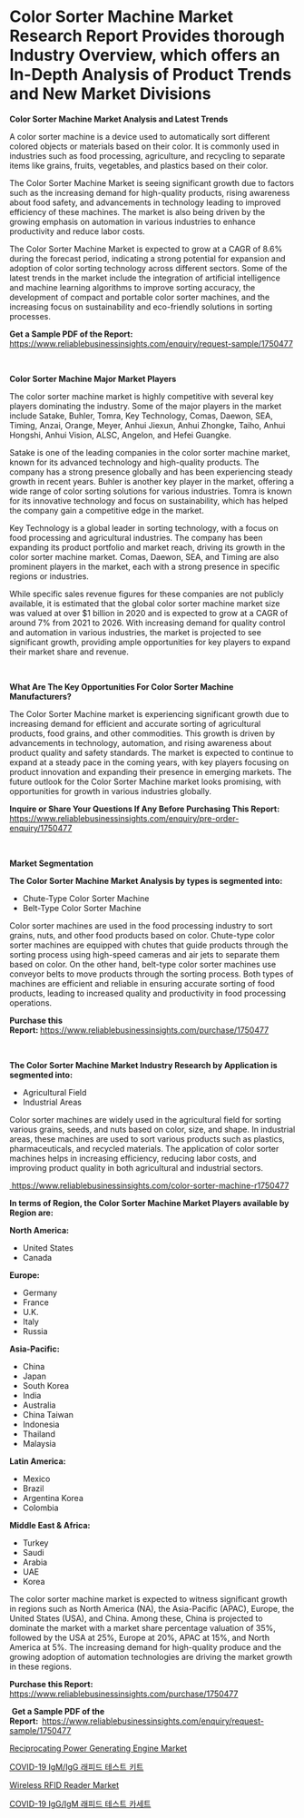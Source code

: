 <p><h1>Color Sorter Machine Market Research Report Provides thorough Industry Overview, which offers an In-Depth Analysis of Product Trends and New Market Divisions</h1></p><p><strong>Color Sorter Machine Market Analysis and Latest Trends</strong></p>
<p><p>A color sorter machine is a device used to automatically sort different colored objects or materials based on their color. It is commonly used in industries such as food processing, agriculture, and recycling to separate items like grains, fruits, vegetables, and plastics based on their color.</p><p>The Color Sorter Machine Market is seeing significant growth due to factors such as the increasing demand for high-quality products, rising awareness about food safety, and advancements in technology leading to improved efficiency of these machines. The market is also being driven by the growing emphasis on automation in various industries to enhance productivity and reduce labor costs.</p><p>The Color Sorter Machine Market is expected to grow at a CAGR of 8.6% during the forecast period, indicating a strong potential for expansion and adoption of color sorting technology across different sectors. Some of the latest trends in the market include the integration of artificial intelligence and machine learning algorithms to improve sorting accuracy, the development of compact and portable color sorter machines, and the increasing focus on sustainability and eco-friendly solutions in sorting processes.</p></p>
<p><strong>Get a Sample PDF of the Report:&nbsp;</strong> <a href="https://www.reliablebusinessinsights.com/enquiry/request-sample/1750477">https://www.reliablebusinessinsights.com/enquiry/request-sample/1750477</a></p>
<p>&nbsp;</p>
<p><strong>Color Sorter Machine Major Market Players</strong></p>
<p><p>The color sorter machine market is highly competitive with several key players dominating the industry. Some of the major players in the market include Satake, Buhler, Tomra, Key Technology, Comas, Daewon, SEA, Timing, Anzai, Orange, Meyer, Anhui Jiexun, Anhui Zhongke, Taiho, Anhui Hongshi, Anhui Vision, ALSC, Angelon, and Hefei Guangke.</p><p>Satake is one of the leading companies in the color sorter machine market, known for its advanced technology and high-quality products. The company has a strong presence globally and has been experiencing steady growth in recent years. Buhler is another key player in the market, offering a wide range of color sorting solutions for various industries. Tomra is known for its innovative technology and focus on sustainability, which has helped the company gain a competitive edge in the market.</p><p>Key Technology is a global leader in sorting technology, with a focus on food processing and agricultural industries. The company has been expanding its product portfolio and market reach, driving its growth in the color sorter machine market. Comas, Daewon, SEA, and Timing are also prominent players in the market, each with a strong presence in specific regions or industries.</p><p>While specific sales revenue figures for these companies are not publicly available, it is estimated that the global color sorter machine market size was valued at over $1 billion in 2020 and is expected to grow at a CAGR of around 7% from 2021 to 2026. With increasing demand for quality control and automation in various industries, the market is projected to see significant growth, providing ample opportunities for key players to expand their market share and revenue.</p></p>
<p>&nbsp;</p>
<p><strong>What Are The Key Opportunities For Color Sorter Machine Manufacturers?</strong></p>
<p><p>The Color Sorter Machine market is experiencing significant growth due to increasing demand for efficient and accurate sorting of agricultural products, food grains, and other commodities. This growth is driven by advancements in technology, automation, and rising awareness about product quality and safety standards. The market is expected to continue to expand at a steady pace in the coming years, with key players focusing on product innovation and expanding their presence in emerging markets. The future outlook for the Color Sorter Machine market looks promising, with opportunities for growth in various industries globally.</p></p>
<p><strong>Inquire or Share Your Questions If Any Before Purchasing This Report:</strong> <a href="https://www.reliablebusinessinsights.com/enquiry/pre-order-enquiry/1750477">https://www.reliablebusinessinsights.com/enquiry/pre-order-enquiry/1750477</a></p>
<p>&nbsp;</p>
<p><strong>Market Segmentation</strong></p>
<p><strong>The Color Sorter Machine Market Analysis by types is segmented into:</strong></p>
<p><ul><li>Chute-Type Color Sorter Machine</li><li>Belt-Type Color Sorter Machine</li></ul></p>
<p><p>Color sorter machines are used in the food processing industry to sort grains, nuts, and other food products based on color. Chute-type color sorter machines are equipped with chutes that guide products through the sorting process using high-speed cameras and air jets to separate them based on color. On the other hand, belt-type color sorter machines use conveyor belts to move products through the sorting process. Both types of machines are efficient and reliable in ensuring accurate sorting of food products, leading to increased quality and productivity in food processing operations.</p></p>
<p><strong>Purchase this Report:&nbsp;</strong><a href="https://www.reliablebusinessinsights.com/purchase/1750477">https://www.reliablebusinessinsights.com/purchase/1750477</a></p>
<p>&nbsp;</p>
<p><strong>The Color Sorter Machine Market Industry Research by Application is segmented into:</strong></p>
<p><ul><li>Agricultural Field</li><li>Industrial Areas</li></ul></p>
<p><p>Color sorter machines are widely used in the agricultural field for sorting various grains, seeds, and nuts based on color, size, and shape. In industrial areas, these machines are used to sort various products such as plastics, pharmaceuticals, and recycled materials. The application of color sorter machines helps in increasing efficiency, reducing labor costs, and improving product quality in both agricultural and industrial sectors.</p></p>
<p><a href="https://www.reliablebusinessinsights.com/color-sorter-machine-r1750477">&nbsp;https://www.reliablebusinessinsights.com/color-sorter-machine-r1750477</a></p>
<p><strong>In terms of Region, the Color Sorter Machine Market Players available by Region are:</strong></p>
<p>
    <p> <strong> North America: </strong>
        <ul>
            <li>United States</li>
            <li>Canada</li>
        </ul>
        </p> 
    <p> <strong> Europe: </strong>
        <ul>
            <li>Germany</li>
            <li>France</li>
            <li>U.K.</li>
            <li>Italy</li>
            <li>Russia</li>
        </ul>
        </p> 
    <p> <strong> Asia-Pacific: </strong>
        <ul>
            <li>China</li>
            <li>Japan</li>
            <li>South Korea</li>
            <li>India</li>
            <li>Australia</li>
            <li>China Taiwan</li>
            <li>Indonesia</li>
            <li>Thailand</li>
            <li>Malaysia</li>
        </ul>
        </p> 
    <p> <strong> Latin America: </strong>
        <ul>
            <li>Mexico</li>
            <li>Brazil</li>
            <li>Argentina Korea</li>
            <li>Colombia</li>
        </ul>
        </p> 
    <p> <strong> Middle East & Africa: </strong>
        <ul>
            <li>Turkey</li>
            <li>Saudi</li>
            <li>Arabia</li>
            <li>UAE</li>
            <li>Korea</li>
        </ul>
    </p>
    </p>
<p><p>The color sorter machine market is expected to witness significant growth in regions such as North America (NA), the Asia-Pacific (APAC), Europe, the United States (USA), and China. Among these, China is projected to dominate the market with a market share percentage valuation of 35%, followed by the USA at 25%, Europe at 20%, APAC at 15%, and North America at 5%. The increasing demand for high-quality produce and the growing adoption of automation technologies are driving the market growth in these regions.</p></p>
<p><strong>Purchase this Report: </strong><a href="https://www.reliablebusinessinsights.com/purchase/1750477">https://www.reliablebusinessinsights.com/purchase/1750477</a></p>
<p>&nbsp;<strong>Get a Sample PDF of the Report:&nbsp;&nbsp;</strong><a href="https://www.reliablebusinessinsights.com/enquiry/request-sample/1750477">https://www.reliablebusinessinsights.com/enquiry/request-sample/1750477</a></p>
<p><strong></strong></p>
<p><p><a href="https://github.com/kufem1/Market-Research-Report-List-3/blob/main/reciprocating-power-generating-engine-market.md">Reciprocating Power Generating Engine Market</a></p><p><a href="https://github.com/giancarlo642004/Market-Research-Report-List-1/blob/main/7958974167692.md">COVID-19 IgM/IgG 래피드 테스트 키트</a></p><p><a href="https://github.com/kosella/Market-Research-Report-List-4/blob/main/wireless-rfid-reader-market.md">Wireless RFID Reader Market</a></p><p><a href="https://github.com/ZacharyScthmitt4465/Market-Research-Report-List-2/blob/main/4791927167691.md">COVID-19 IgG/IgM 래피드 테스트 카세트</a></p></p>